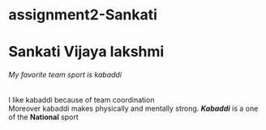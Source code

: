 # assignment2-Sankati
# Sankati Vijaya lakshmi
###### My favorite team sport is kabaddi
I like kabaddi because of team coordination <br> Moreover kabaddi makes physically and mentally strong.
***Kabaddi*** is a one of the **National** sport